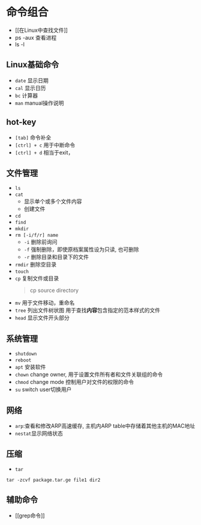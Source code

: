 # 命令组合

- [[在Linux中查找文件]]
- ps -aux 查看进程
- ls -l

## Linux基础命令

- `date` 显示日期
- `cal` 显示日历
- `bc` 计算器
- `man` manual操作说明

## hot-key

- `[tab]` 命令补全
- `[ctrl] + c` 用于中断命令
- `[ctrl] + d` 相当于exit，

## 文件管理

- `ls`
- `cat`
  - 显示单个或多个文件内容
  - 创建文件
- `cd`
- `find`
- `mkdir`
- `rm [-i/f/r] name`
  - `-i` 删除前询问
  - `-f` 强制删除，即使原档案属性设为只读, 也可删除
  - `-r` 删除目录和目录下的文件
- `rmdir` 删除空目录
- `touch`
- `cp`
  复制文件或目录
  > cp source directory
- `mv` 用于文件移动，重命名
- `tree` 列出文件树状图
  用于查找**内容**包含指定的范本样式的文件
- `head` 显示文件开头部分
      
## 系统管理

- `shutdown`
- `reboot`
- `apt` 安装软件
- `chown` change owner, 用于设置文件所有者和文件关联组的命令
- `chmod` change mode 控制用户对文件的权限的命令
- `su` switch user切换用户

## 网络

- `arp`:查看和修改ARP高速缓存, 主机内ARP table中存储着其他主机的MAC地址
- `nestat`显示网络状态

## 压缩

- `tar`

```shell
tar -zcvf package.tar.ge file1 dir2
```
## 辅助命令

- [[grep命令]]